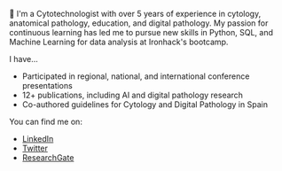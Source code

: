 💬 I'm a Cytotechnologist with over 5 years of experience in cytology, anatomical pathology, education, and digital pathology. My passion for continuous learning has led me to pursue new skills in Python, SQL, and Machine Learning for data analysis at Ironhack's bootcamp.

I have...

* Participated in regional, national, and international conference presentations
* 12+ publications, including AI and digital pathology research
* Co-authored guidelines for Cytology and Digital Pathology in Spain

You can find me on:

* [LinkedIn](https://www.linkedin.com/in/isi-mube/)
* [Twitter](https://twitter.com/isi_mube)
* [ResearchGate](https://www.researchgate.net/profile/Isidre_Munne-Bertran)
